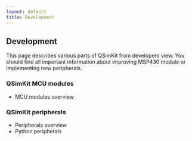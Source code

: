 ```yaml
---
layout: default
title: Development
---
```


## Development

This page describes various parts of QSimKit from developers view. You should find all
important information about improving MSP430 module or implementing new peripherals.

### QSimKit MCU modules

* MCU modules overview

### QSimKit peripherals

* Peripherals overview
* Python peripherals


